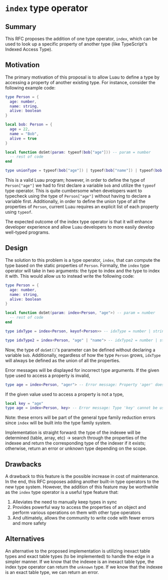 # `index` type operator

## Summary

This RFC proposes the addition of one type operator, `index`, which can be used to look up a specific property of another type (like TypeScript's Indexed Access Type).

## Motivation

The primary motivation of this proposal is to allow Luau to define a type by accessing a property of another existing type. For instance, consider the following example code:
```lua
type Person = {
  age: number,
  name: string,
  alive: boolean
}

local bob: Person = {
  age = 22,
  name = "Bob",
  alive = true
}

local function doSmt(param: typeof(bob["age"])) -- param = number
  -- rest of code
end

type unionType = typeof(bob["age"]) | typeof(bob["name"]) | typeof(bob["alive"]) -- unionType = number | string | boolean
```

This is a valid Luau program; however, in order to define the type of `Person["age"]` we had to first declare a variable `bob` and utilize the `typeof` type operator. This is quite cumbersome when developers want to typecheck using the type of `Person["age"]` without having to declare a variable first. Additionally, in order to define the union type of all the properties of `Person`, current Luau requires an explicit list of each property using `typeof`.

The expected outcome of the index type operator is that it will enhance developer experience and allow Luau developers to more easily develop well-typed programs.

## Design

The solution to this problem is a type operator, `index`, that can compute the type based on the static properties of `Person`. Formally, the `index` type operator will take in two arguments: the type to index and the type to index it with. This would allow us to instead write the following code:
```lua
type Person = {
  age: number,
  name: string,
  alive: boolean
}

local function doSmt(param: index<Person, "age">) -- param = number
  -- rest of code
end

type idxType = index<Person, keyof<Person>> -- idxType = number | string | boolean

type idxType2 = index<Person, "age" | "name"> -- idxType2 = number | string
```

Now, the type of `doSmt()`'s parameter can be defined without declaring a variable `bob`. Additionally, regardless of how the type `Person` grows, `idxType` will always be defined as the union of all the properties.

Error messages will be displayed for incorrect type arguments. If the given type used to access a property is invalid, 
```lua
type age = index<Person, "ager"> -- Error message: Property 'ager' does not exist on type 'Person'.
```
If the given value used to access a property is not a type,
```lua
local key = "age"
type age = index<Person, key> -- Error message: Type 'key' cannot be used as an index type.
```
Note: these errors will be part of the general type family reduction errors since `index` will be built into the type family system.

Implementation is straight forward: the type of the indexee will be determined (table, array, etc) -> search through the properties of the indexee and return the corresponding type of the indexer if it exists; otherwise, return an error or unknown type depending on the scope. 

## Drawbacks

A drawback to this feature is the possible increase in cost of maintenance. In the end, this RFC proposes adding another built-in type operators to the new type system. However, the addition of this feature may be worthwhile as the `index` type operator is a useful type feature that:
1. Alleviates the need to manually keep types in sync
2. Provides powerful way to access the properties of an object and perform various operations on them with other type operators
2. And ultimately, allows the community to write code with fewer errors and more safety

## Alternatives

An alternative to the proposed implementation is utilizing inexact table types and exact table types (to be implemented) to handle the edge in a simpler manner. If we know that the indexee is an inexact table type, the index type operator can return the `unknown` type. If we know that the indexee is an exact table type, we can return an error.

